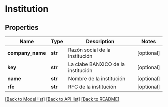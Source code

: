 # Institution

## Properties
Name | Type | Description | Notes
------------ | ------------- | ------------- | -------------
**company_name** | **str** | Razón social de la institución | [optional] 
**key** | **str** | La clabe BANXICO de la institución | [optional] 
**name** | **str** | Nombre de la institución | [optional] 
**rfc** | **str** | RFC de la institución | [optional] 

[[Back to Model list]](../README.md#documentation-for-models) [[Back to API list]](../README.md#documentation-for-api-endpoints) [[Back to README]](../README.md)

